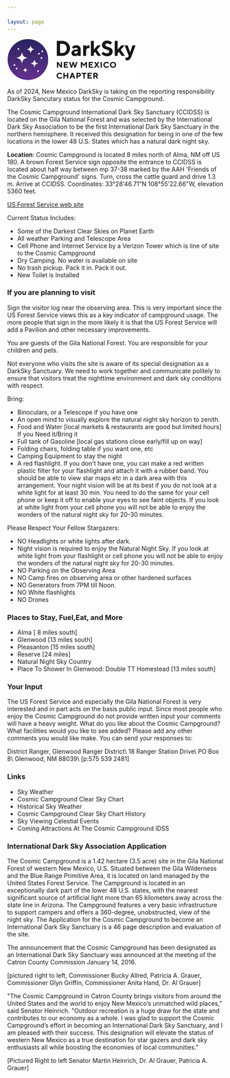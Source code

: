 ```yaml
---

layout: page
---
```


![logo](../logo.png)

As of 2024, New Mexico DarkSky is taking on the reporting responsibility
DarkSky Sancutary status for the Cosmic Campground.

The Cosmic Campground International Dark Sky Sanctuary (CCIDSS) is located on
the Gila National Forest and was selected by the International Dark Sky
Association to be the first International Dark Sky Sanctuary in the
northern hemisphere.  It received this designation for being in one
of the few locations in the lower 48 U.S. States which has a natural
dark night sky.

**Location**: Cosmic Campground is located 
8 miles north of Alma, NM off US 180.
A brown Forest Service sign opposite the entrance to CCIDSS is
located about half way between mp 37-38 marked by the AAH 'Friends
of the Cosmic Campground' signs.  Turn, cross the cattle guard and
drive 1.3 m. Arrive at CCIDSS. Coordinates: 33°28'46.71"N 108°55'22.66"W,
elevation 5360 feet.

[US Forest Service web site](https://www.fs.usda.gov/recarea/gila/recarea/?recid=82479)

Current Status Includes:
- Some of the Darkest Clear Skies on Planet Earth
- All weather Parking and Telescope Area
- Cell Phone and Internet Service by a Verizon Tower which is line of site to the Cosmic Campground
- Dry Camping. No water is available on site
- No trash pickup. Pack it in. Pack it out.
- New Toilet is Installed

### If you are planning to visit

Sign the visitor log near the observing area. This is very important
since the US Forest Service views this as a key indicator of
campground usage.  The more people that sign in the more likely it
is that the US Forest Service will add a Pavilion and other necessary
improvements.

You are guests of the Gila National Forest. You are responsible for
your children and pets.

Not everyone who visits the site is aware of its special designation
as a DarkSky Sanctuary. We need to work together and communicate
politely to ensure that visitors treat the nighttime environment
and dark sky conditions with respect.

Bring: 
- Binoculars, or a Telescope if you have one
- An open mind to visually explore the natural night sky horizon to zenith.
- Food and Water [local markets & restaurants are good but limited hours]
If you Need it/Bring it
- Full tank of Gasoline [local gas stations close early/fill up on way]
- Folding chairs, folding table if you want one, etc
- Camping Equipment to stay the night
- A red flashlight. If you don't have one, you can make a red written
plastic filter for your flashlight and attach it with a rubber band.
You should be able to view star maps etc in a dark area with this
arrangement. Your night vision will be at its best if you do not
look at a white light for at least 30 min.  You need to do the same
for your cell phone or keep it off to enable your eyes to see faint
objects. If you look at white light from your cell phone you will
not be able to enjoy the wonders of the natural night sky for 20-30
minutes.

Please Respect Your Fellow Stargazers:
- NO Headlights or white lights after dark.
- Night vision is required to enjoy the Natural Night Sky.
If you look at white light from your flashlight or cell phone
you will not be able to enjoy the wonders of
the natural night sky for 20-30 minutes.
- NO Parking on the Observing Area
- NO Camp fires on observing area or other hardened surfaces
- NO Generators from 7PM till Noon.
- NO White flashlights
- NO Drones

### Places to Stay, Fuel,Eat, and More
- Alma [ 8 miles south]
- Glenwood [13 miles south]
- Pleasanton [15 miles south]
- Reserve [24 miles]
- Natural Night Sky Country
- Place To Shower In Glenwood: Double TT Homestead [13 miles south]

### Your Input

The US Forest Service and especially the Gila National Forest is very
interested and in part acts on the basis public input. Since most people who
enjoy the Cosmic Campground do not provide written input your comments will
have a heavy weight.
What do you like about the Cosmic Campground?
What facilities would you like to see added?
Please add any other comments you would like make.
You can send your responses to:

District Ranger, Glenwood Ranger District\\
18 Ranger Station Drive\\
PO Box 8\\
Glenwood, NM 88039\\
[p:575 539 2481]

### Links
- Sky Weather
- Cosmic Campground Clear Sky Chart
- Historical Sky Weather
- Cosmic Campground Clear Sky Chart History
- Sky Viewing Celestial Events
- Coming Attractions At The Cosmic Campground IDSS



### International Dark Sky Association Application

The Cosmic Campground is a 1.42 hectare (3.5 acre) site in the Gila
National Forest of western New Mexico, U.S. Situated between the
Gila Wilderness and the Blue Range Primitive Area, it is located
on land managed by the United States Forest Service. The Campground
is located in an exceptionally dark part of the lower 48 U.S. states,
with the nearest significant source of artificial light more than
65 kilometers away across the state line in Arizona. The Campground
features a very basic infrastructure to support campers and offers
a 360-degree, unobstructed, view of the night sky.  The Application
for the Cosmic Campground to become an International Dark Sky
Sanctuary is a 46 page description and evaluation of the site.

The announcement that the Cosmic Campground has been designated as an International Dark Sky
Sanctuary was announced at the meeting of the Catron County Commission January 14, 2016.

[pictured right to left, Commissioner Bucky Allred, Patricia A. Grauer,
Commissioner Glyn Griffin, Commissioner Anita Hand, Dr. Al Grauer]

"The Cosmic Campground in Catron County brings visitors from around the United States and the
world to enjoy New Mexico’s unmatched wild places,” said Senator Heinrich. "Outdoor recreation is a
huge draw for the state and contributes to our economy as a whole. I was glad to support the Cosmic
Campground’s effort in becoming an International Dark Sky Sanctuary, and I am pleased with their
success. This designation will elevate the status of western New Mexico as a true destination for star
gazers and dark sky enthusiasts all while boosting the economies of local communities."

[Pictured Right to left Senator Martin Heinrich, Dr. Al Grauer,
Patricia A. Grauer]

